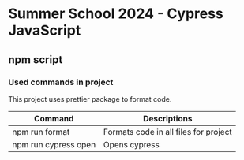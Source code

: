 # Summer School 2024 - Cypress JavaScript

## npm script

### Used commands in project

This project uses prettier package to format code. 

| Command    | Descriptions                                   |
| ---------- | ---------------------------------------------- |
| npm run format | Formats code in all files for project      |
| npm run cypress open   | Opens cypress |
